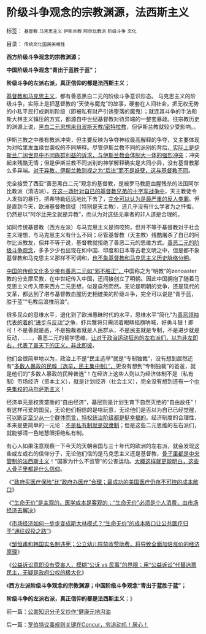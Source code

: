 # 阶级斗争观念的宗教渊源，法西斯主义

标签： `基督教` `马克思主义` `伊斯兰教` `阿尔比教派` `阶级斗争` `文化` 

目录： `传统文化国民劣根性`

**西方阶级斗争观念的宗教渊源；**

**中国阶级斗争观念“青出于蓝胜于蓝”；**

**阶级斗争的左派右派，真正信仰的都是法西斯主义**；

[基督教和马克思主义](../../../2010/12/20/基督教和马克思主义的社会行为如出一辙.md)，都有善恶黑白二元的阶级斗争意识形态。
马克思主义的阶级斗争，实际上是把基督教的“天使与魔鬼”的故事，硬套在人间社会，把无权无势的小私平民打成剥削阶级（即被私有财产引诱堕落的魔鬼）；就连其斗争的手法和斯大林主义镇压的方式，都源自中世纪基督教对待异端的一整套暴政。往宗教历史的渊源上说，[黑白二元思想来自波斯天教/密特拉教](../../../2011/5/30/马克思主义消灭私有财产的“大慈悲心”.md)，但伊斯兰教就较少受影响。。

伊斯兰教之中虽有教派冲突，但主要反映为争夺神权最高解释的争夺，又主要体现为对哈里发血缘世袭权的不同解释。尽管伊斯兰教不同的派别的背后[，实际上是伊斯兰广阔世界中不同族群利益的诉求，与伊斯兰教会体制大一体的强烈冲突](../../../2012/4/1/阿拉伯不是扩张性帝国，伊斯兰不是好战的文化.md)；冲突起来残酷无情；但是伊斯兰教不同派别的神学解释确实是大同小异，没有基督教那么多异端。[对于异教，伊斯兰教则视之为“后进”而不是妖孽，这与基督教不同](../../../2010/5/22/仁者无敌话宽容，伊斯兰和阿拉伯帝国.md)。

完全接受了西亚“善恶黑白二元”观念的基督教，是被罗马教庭血腥残杀的法国阿尔比教派（清洁派）。[在这一场针对自已的基督教兄弟的十字军战争中](../../../2010/11/19/基督教罗马“统一思想”空前残酷，越来越残酷.md)，天主教徒令人发指的暴行，把希特勒远远地比下去了，[完全可以认为是最严重的反人类罪](../../../2010/12/10/汪达尔主义就是基督教的文化大革命.md)。但是直到今天，欧洲基督教信徒（特别是天主教），还几乎没有什么学者为之忏悔，仍然是以“阿尔比完全就是异教”，而认为对这些无辜者的非人道是合理的。

如同传统基督教（西方左派）与马克思主义是狗咬狗，但并不等于基督教对于社会主义理想，与马克思主义有什么不同；尽管基督教（天主教）残酷屠杀了自已的阿尔比派教友，但并不等于说，基督教就拒绝了善恶二元的思维方式。[善恶二元的阶级斗争观念](../../../2011/11/23/阶级斗争是公有制瓦解的社会表现.md)，多多少少也出现在如中国、印度和日本等古老文明之中，但是都不象基督教和马克思主义那样不可调和，[也不象基督教和马克思主义历史脉络分明](../../../2012/3/1/为什么信仰社会无法避免宗教战争？.md)。

[中国的传统文化多少带有善恶二元如“邪不胜正”，](../../../2010/8/16/“自已作主了”！这就是民主！.md)中国称之为“明教”的zenoaster教的分支摩尼教，在中世纪传入中国，还间接创立了明朝。因此中国拥抱了随着马克思主义传入带来西方二元思想，似是自然而然。无论是明朝的党争，还是现代的文革，都达到了堪与基督教血腥历史相媲美的阶级斗争，完全可以说是“青于蓝，胜于蓝”“毛教后浪推前浪”。

很多民众的思维水平，退化到了欧洲愚昧时代的水平，思维水平“简化”为[善恶领袖代表的着的“进步与反动”之争](http://darthvad.blog.sohu.com/172126057.html)，虾兵蟹将只需闭着眼睛摇旗呐喊，好勇斗狠！即可！不是善就是恶，不是独裁者就是人民群从，不是民主就是专制，不是进步就是反动，……，善恶二元的哲学思维，[让对于政治运动狂热的左右派们，以为非左即右，代表了普天下的正义，非此即彼](../../../2012/2/6/预设公有制革命前提的“左与右”和个人主义异端.md)。

他们会很简单地以为，政治上不是“民主选举”就是“专制独裁”，没有想到居然还有“[多数人暴政的民粹（选举，民主集中制）”，](../../../2012/2/27/越来越多人意识到“多数人的暴政”，中国民主越来越近了.md)更没有想到“专制独裁”的爸爸，就是他们的“多数人暴政的民粹普选”！在经济上这些人则以为经济体制不是（私有制）市场经济（资本主义），就是计划经济（社会主义），完全没有想到还有一个[中央集权的马尔萨斯主义](../../../2012/7/7/左派民粹民族主义，右派马尔萨斯主义.md)！

经济单元是权贵垄断的“自由经济”，基层则是计划生育下自然灭绝的“自由放任”！有这样可爱的国民，无论他们相信的是啥玩意，无论他们是否以为自已已经觉醒，[可以断定至少从一个群体而言，特权统治阶级都是挺幸福的](../../../2012/7/18/民粹主义，君权主义，贵族的马尔萨斯主义.md)。经济制度的合理性，本来是更简单的一元论：[不是私有制就是奴隶制](../../../2012/3/7/天无二日！公权和私权不可能同时具备合法性；.md)；但是这些二元思维的左右派们，就能够清一色地慧眼拒绝私有制。

有心人如果注意观察一下今天的天朝帝国与三十年代的欧洲的左右派，就会发现这些或左或右的信仰分子，无论他们信的是马克思主义还是基督教，[骨子里都是中央管制的法西斯主义](../../../2011/5/13/民主取决于默认权益归属权.md)！“国家为什么不监管”的公害运动。[大概这样就更能明白，这些人骨子里都是什么信仰](../../../2010/9/21/讲民主首先不要“闹民粹”.md)。

《[“政府买医疗保险”比“政府办医疗”合理；最成功的美国医疗仍存不可控的成本敞口](../../../2012/9/1/最成功的美国医疗，仍存不可控的成本敞口.md)》

《[“生命无价”是主观的，医学成本是客观的；“生命无价”必须是个人消费，由市场经济去解决](../../../2012/9/1/“生命无价”是主观的，医疗成本是客观的.md)》

《[市场经济如何一步步变成斯大林模式？“生命无价”的成本敞口让公共医疗归于“通往奴役之路”](../../../2012/9/1/“生命无价”的成本敞口让公共医疗归于“通往奴役之路”.md)》

《[邹恒甫和韩国实名制违宪；公立幼儿院禁收赞助费，将导致全面加倍涨价的经济原理](../../../2012/9/1/唱唱反调：邹恒甫，韩国实名制，幼儿院大幅涨价.md)》

《[公益诉讼意即没有受害人，模糊“公诉
vs 民事”的界限；用“公益诉讼”代替选票民主，无疑是政府公权的极大化](../../../2012/9/2/公益诉讼恐怕就是法西斯主义.md)》

《**西方左派阶级斗争观念的宗教渊源；中国阶级斗争观念“青出于蓝胜于蓝”；**

**阶级斗争的左派右派，真正信仰的都是法西斯主义**；》



前一篇：[公害知识分子又炒作“健康元地沟油](../../../2012/9/6/公害知识分子又炒作“健康元地沟油.md)

后一篇：[罗伯特议事规则关键在Concur，穷追动机！居心！](../../../2012/9/7/罗伯特议事规则关键在Concur，穷追动机！居心！.md)